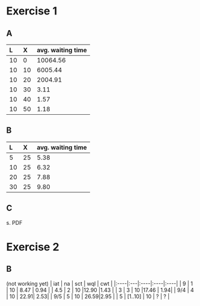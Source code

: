 # Exercise 1 #
## A ##

| L | X | avg. waiting time |
|:--|:--|:------------------|
| 10 | 0 | 10064.56 |
| 10 | 10 | 6005.44 |
| 10 | 20 | 2004.91 |
| 10 | 30 |  3.11 |
| 10 | 40 | 1.57 |
| 10 | 50 | 1.18 |

## B ##

| L | X | avg. waiting time |
|:--|:--|:------------------|
| 5 | 25 | 5.38 |
| 10 | 25 | 6.32 |
| 20 | 25 | 7.88 |
| 30 | 25 | 9.80 |

## C ##

s. PDF


# Exercise 2 #
## B ##
(not working yet)
| iat | na | sct | wql | cwt |
|:----|:---|:----|:----|:----|
| 9 | 1 | 10 | 8.47 |  0.94 |
| 4.5 | 2 | 10 |12.90 |1.43 |
| 3 | 3 | 10 |17.46 | 1.94|
| 9/4 | 4 | 10 | 22.91| 2.53|
| 9/5 | 5 | 10 | 26.59|2.95 |
| 5 | [1..10] | 10 | ? | ? |